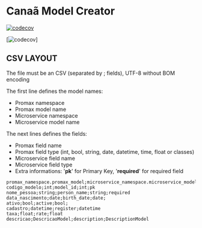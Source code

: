 # Canaã Model Creator

[![codecov](https://codecov.io/gh/guionardo/canaa-base-model-creator/branch/develop/graph/badge.svg)](https://codecov.io/gh/guionardo/canaa-base-model-creator)

[![codecov](https://codecov.io/gh/guionardo/canaa-base-model-creator/branch/develop/graphs/commits.svg)]

## CSV LAYOUT

The file must be an CSV (separated by ; fields), UTF-8 without BOM encoding

The first line defines the model names:

* Promax namespace
* Promax model name
* Microservice namespace
* Microservice model name

The next lines defines the fields:

* Promax field name
* Promax field type (int, bool, string, date, datetime, time, float or classes)
* Microservice field name
* Microservice field type
* Extra informations: '**pk**' for Primary Key, '**required**' for required field

``` CSV
promax_namespace.promax_model;microservice_namespace.microservice_model
codigo_modelo;int;model_id;int;pk
nome_pessoa;string;person_name;string;required
data_nascimento;date;birth_date;date;
ativo;bool;active;bool;
cadastro;datetime;register;datetime
taxa;float;rate;float
descricao;DescricaoModel;description;DescriptionModel
```
